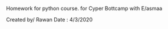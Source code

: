 Homework for python course. 
for Cyper Bottcamp with E/asmaa 


Created by/ Rawan 
Date : 4/3/2020  